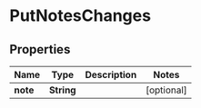 
# PutNotesChanges

## Properties
Name | Type | Description | Notes
------------ | ------------- | ------------- | -------------
**note** | **String** |  |  [optional]




